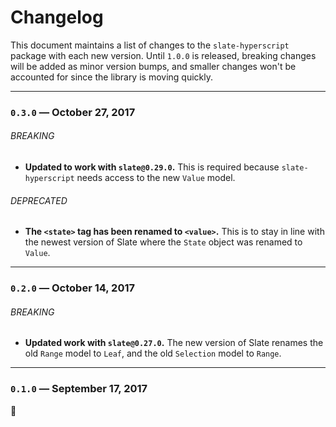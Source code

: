 
# Changelog

This document maintains a list of changes to the `slate-hyperscript` package with each new version. Until `1.0.0` is released, breaking changes will be added as minor version bumps, and smaller changes won't be accounted for since the library is moving quickly.


---


### `0.3.0` — October 27, 2017

###### BREAKING

- **Updated to work with `slate@0.29.0`.** This is required because `slate-hyperscript` needs access to the new `Value` model.

###### DEPRECATED

- **The `<state>` tag has been renamed to `<value>`.** This is to stay in line with the newest version of Slate where the `State` object was renamed to `Value`.


---


### `0.2.0` — October 14, 2017

###### BREAKING

- **Updated work with `slate@0.27.0`.** The new version of Slate renames the old `Range` model to `Leaf`, and the old `Selection` model to `Range`.


---


### `0.1.0` — September 17, 2017

:tada:

